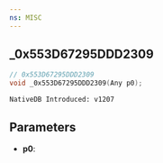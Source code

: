 ```yaml
---
ns: MISC
---
```

## _0x553D67295DDD2309

```c
// 0x553D67295DDD2309
void _0x553D67295DDD2309(Any p0);
```

```
NativeDB Introduced: v1207
```

## Parameters
* **p0**:
